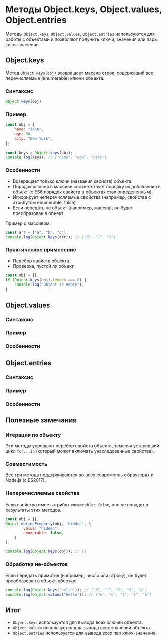 # Методы Object.keys, Object.values, Object.entries

Методы `Object.keys`, `Object.values`, `Object.entries` используются для работы с объектами и позволяют получить ключи,
значения или пары ключ-значение.

## Object.keys

Метод `Object.keys(obj)` возвращает массив строк, содержащий все перечисляемые (enumerable) ключи объекта.

### Синтаксис

```js
Object.keys(obj)
```

### Пример

```js
const obj = {
    name: "John",
    age: 30,
    city: "New York",
};

const keys = Object.keys(obj);
console.log(keys); // ["name", "age", "city"]
```

### Особенности

* Возвращает только ключи (названия свойств) объекта.
* Порядок ключей в массиве соответствует порядку их добавления в объект (c ES6 порядок свойств в объектах стал
  определенным).
* Игнорирует неперечисляемые свойства (например, свойства с атрибутом enumerable: false)
* Если передать не объект (например, массив), он будет преобразован в объект.

Пример с массивом:

```js
const arr = ["a", "b", "c"];
console.log(Object.keys(arr)); // ["0", "1", "2"]
```

### Практическое применение

* Перебор свойств объекта.
* Проверка, пустой ли объект.

```js
const obj = {};
if (Object.keys(obj).length === 0) {
    console.log("Object is empty");
}
```

## Object.values

### Синтаксис

### Пример

### Особенности

## Object.entries

### Синтаксис

### Пример

### Особенности

## Полезные замечания

### Итерация по объекту

Эти методы упрощают перебор свойств объекта, заменяя устаревший цикл `for...in` (который может включать унаследованные
свойства).

### Совместимость

Все три метода поддерживаются во всех современных браузерах и Node.js (c ES2017).

### Неперечисляемые свойства

Если свойство имеет атрибут `enumerable: false`, оно не попадет в результаты этих методов.

```js
const obj = {};
Object.defineProperty(obj, 'hidden', {
        value: "hidden",
        enumerable: false,
    }
);

console.log(Object.keys(obj)); // []
```

### Обработка не-объектов

Если передать примитив (например, число или строку), он будет преобразован в объект-обертку:

```js
console.log(Object.keys("hello")); // ["0", "1", "2", "3", "4"]
console.log(Object.values("hello")); // ["h", "e", "l", "l", "o"]
```

## Итог

* `Object.keys` используется для вывода всех ключей объекта.
* `Object.values` используется для вывода всех значений объекта.
* `Object.entries` используется для вывода всех пар ключ-значение.

